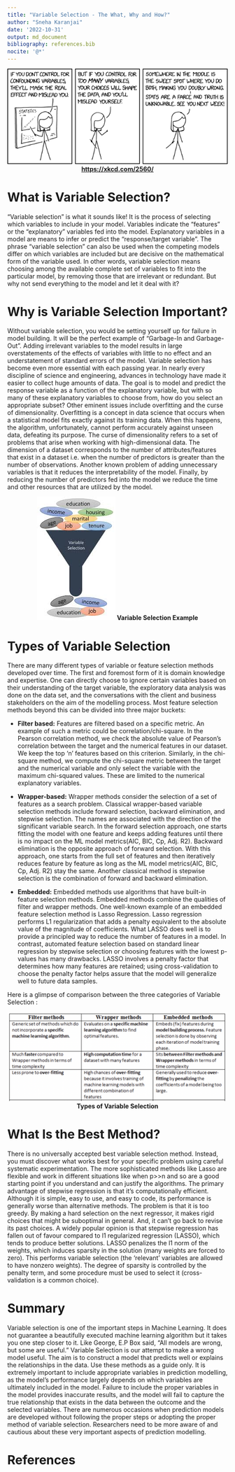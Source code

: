 ```yaml
---
title: "Variable Selection - The What, Why and How?"
author: "Sneha Karanjai"
date: '2022-10-31'
output: md_document
bibliography: references.bib
nocite: '@*'
---
```


<center>
  
![Confounding Variables](https://github.com/sneha-k/sneha-k.github.io/blob/main/docs/assets/confounding_variables.png?raw=true) 
**https://xkcd.com/2560/**
  
</center>


# What is Variable Selection?
“Variable selection” is what it sounds like! It is the process of selecting which variables to include in your model. Variables indicate the “features” or the “explanatory” variables fed into the model. Explanatory variables in a model are means to infer or predict the “response/target variable”. The phrase “variable selection” can also be used when the competing models differ on which variables are included but are decisive on the mathematical form of the variable used. In other words, variable selection means choosing among the available complete set of variables to fit into the particular model, by removing those that are irrelevant or redundant. But why not send everything to the model and let it deal with it?

# Why is Variable Selection Important?
Without variable selection, you would be setting yourself up for failure in model building. It will be the perfect example of “Garbage-In and Garbage-Out”. Adding irrelevant variables to the model results in large overstatements of the effects of variables with little to no effect and an understatement of standard errors of the model. Variable selection has become even more essential with each passing year. In nearly every discipline of science and engineering, advances in technology have made it easier to collect huge amounts of data. The goal is to model and predict the response variable as a function of the explanatory variable, but with so many of these explanatory variables to choose from, how do you select an appropriate subset? Other eminent issues include overfitting and the curse of dimensionality. Overfitting is a concept in data science that occurs when a statistical model fits exactly against its training data. When this happens, the algorithm, unfortunately, cannot perform accurately against unseen data, defeating its purpose. The curse of dimensionality refers to a set of problems that arise when working with high-dimensional data. The dimension of a dataset corresponds to the number of attributes/features that exist in a dataset i.e. when the number of predictors is greater than the number of observations. Another known problem of adding unnecessary variables is that it reduces the interpretability of the model. Finally, by reducing the number of predictors fed into the model we reduce the time and other resources that are utilized by the model.

<center>

![Example of Variable Selection](https://github.com/sneha-k/sneha-k.github.io/blob/main/docs/assets/images.jpeg?raw=true)
**Variable Selection Example**
  
</center>


# Types of Variable Selection

There are many different types of variable or feature selection methods developed over time. The first and foremost form of it is domain knowledge and expertise. One can directly choose to ignore certain variables based on their understanding of the target variable, the exploratory data analysis was done on the data set, and the conversations with the client and business stakeholders on the aim of the modelling process. Most feature selection methods beyond this can be divided into three major buckets:

- **Filter based:** Features are filtered based on a specific metric. An example of such a metric could be correlation/chi-square. In the Pearson correlation method, we check the absolute value of Pearson’s correlation between the target and the numerical features in our dataset. We keep the top ‘n’ features based on this criterion. Similarly, in the chi-square method, we compute the chi-square metric between the target and the numerical variable and only select the variable with the maximum chi-squared values. These are limited to the numerical explanatory variables.

- **Wrapper-based:** Wrapper methods consider the selection of a set of features as a search problem. Classical wrapper-based variable selection methods include forward selection, backward elimination, and stepwise selection. The names are associated with the direction of the significant variable search. In the forward selection approach, one starts fitting the model with one feature and keeps adding features until there is no impact on the ML model metrics(AIC, BIC, Cp, Adj. R2). Backward elimination is the opposite approach of forward selection. With this approach, one starts from the full set of features and then iteratively reduces feature by feature as long as the ML model metrics(AIC, BIC, Cp, Adj. R2) stay the same. Another classical method is stepwise selection is the combination of forward and backward elimination.

- **Embedded:** Embedded methods use algorithms that have built-in feature selection methods. Embedded methods combine the qualities of filter and wrapper methods. One well-known example of an embedded feature selection method is Lasso Regression. Lasso regression performs L1 regularization that adds a penalty equivalent to the absolute value of the magnitude of coefficients. What LASSO does well is to provide a principled way to reduce the number of features in a model. In contrast, automated feature selection based on standard linear regression by stepwise selection or choosing features with the lowest p-values has many drawbacks. LASSO involves a penalty factor that determines how many features are retained; using cross-validation to choose the penalty factor helps assure that the model will generalize well to future data samples.

Here is a glimpse of comparison between the three categories of Variable Selection : 

<center>
  
![Types of Variable Selection](https://github.com/sneha-k/sneha-k.github.io/blob/main/docs/assets/comparison.png?raw=true)
**Types of Variable Selection**
  
</center>



# What Is the Best Method?

There is no universally accepted best variable selection method. Instead, you must discover what works best for your specific problem using careful systematic experimentation. The more sophisticated methods like Lasso are flexible and work in different situations like when p>>n and so are a good starting point if you understand and can justify the algorithms. The primary advantage of stepwise regression is that it’s computationally efficient. Although it is simple, easy to use, and easy to code, its performance is generally worse than alternative methods. The problem is that it is too greedy. By making a hard selection on the next regressor, it makes rigid choices that might be suboptimal in general. And, it can’t go back to revise its past choices. A widely popular opinion is that stepwise regression has fallen out of favour compared to l1 regularized regression (LASSO), which tends to produce better solutions. LASSO penalizes the l1 norm of the weights, which induces sparsity in the solution (many weights are forced to zero). This performs variable selection (the ‘relevant’ variables are allowed to have nonzero weights). The degree of sparsity is controlled by the penalty term, and some procedure must be used to select it (cross-validation is a common choice).

# Summary 
Variable selection is one of the important steps in Machine Learning. It does not guarantee a beautifully executed machine learning algorithm but it takes you one step closer to it. Like George, E.P Box said, “All models are wrong, but some are useful.” Variable Selection is our attempt to make a wrong model useful. The aim is to construct a model that predicts well or explains the relationships in the data. Use these methods as a guide only. It is extremely important to include appropriate variables in prediction modelling, as the model’s performance largely depends on which variables are ultimately included in the model. Failure to include the proper variables in the model provides inaccurate results, and the model will fail to capture the true relationship that exists in the data between the outcome and the selected variables. There are numerous occasions when prediction models are developed without following the proper steps or adopting the proper method of variable selection. Researchers need to be more aware of and cautious about these very important aspects of prediction modelling.

# References
